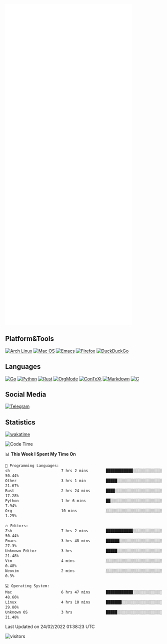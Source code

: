 ![Metrics](https://github.com/SteamedFish/SteamedFish/blob/master/github-metrics.svg)

## Platform&Tools

[![Arch Linux](https://img.shields.io/badge/ArchLinux-1793D1?logo=arch-linux&logoColor=fff&style=flat-square)](https://archlinux.org/)
[![Mac OS](https://img.shields.io/badge/MacOS-000000?style=flat-square&logo=macos&logoColor=F0F0F0)](https://www.apple.com/macos/)
[![Emacs](https://img.shields.io/badge/Emacs-%237F5AB6.svg?&style=flat-square&logo=gnu-emacs&logoColor=white)](https://www.gnu.org/software/emacs/)
[![Firefox](https://img.shields.io/badge/Firefox-FF7139?style=flat-square&logo=Firefox-Browser&logoColor=white)](https://firefox.com/)
[![DuckDuckGo](https://img.shields.io/badge/DuckDuckGo-DE5833?style=flat-square&logo=DuckDuckGo&logoColor=white)](https://duckduckgo.com/)

## Languages

[![Go](https://img.shields.io/badge/Golang-%2300ADD8.svg?style=flat-square&logo=go&logoColor=white)](https://golang.org/)
[![Python](https://img.shields.io/badge/Python-3670A0?style=flat-square&logo=python&logoColor=ffdd54)](https://www.python.org/)
[![Rust](https://img.shields.io/badge/Rust-%23000000.svg?style=flat-square&logo=rust&logoColor=white)](https://www.rust-lang.org/)
[![OrgMode](https://img.shields.io/badge/OrgMode-%23000000.svg?style=flat-square&logo=org&logoColor=white)](https://orgmode.org/)
[![ConTeXt](https://img.shields.io/badge/ConTeXt-%23008080.svg?style=flat-square&logo=latex&logoColor=white)](https://contextgarden.net/)
[![Markdown](https://img.shields.io/badge/MarkDown-%23000000.svg?style=flat-square&logo=markdown&logoColor=white)](https://daringfireball.net/projects/markdown/)
[![C](https://img.shields.io/badge/C-%2300599C.svg?style=flat-square&logo=c&logoColor=white)](https://www.iso.org/standard/74528.html)

## Social Media

[![Telegram](https://img.shields.io/badge/SteamedFish-2CA5E0?style=social&logo=telegram&logoColor=white)](https://t.me/SteamedFish)

## Statistics
[![wakatime](https://wakatime.com/badge/user/168280d6-fcf2-4b4f-ad3a-dc4612f35b38.svg)](https://wakatime.com/@168280d6-fcf2-4b4f-ad3a-dc4612f35b38)

<!--START_SECTION:waka-->
![Code Time](http://img.shields.io/badge/Code%20Time-1%2C631%20hrs%2031%20mins-blue)

📊 **This Week I Spent My Time On** 

```text
💬 Programming Languages: 
sh                       7 hrs 2 mins        ████████████░░░░░░░░░░░░░   50.44% 
Other                    3 hrs 1 min         █████░░░░░░░░░░░░░░░░░░░░   21.67% 
Rust                     2 hrs 24 mins       ████░░░░░░░░░░░░░░░░░░░░░   17.28% 
Python                   1 hr 6 mins         ██░░░░░░░░░░░░░░░░░░░░░░░   7.94% 
Org                      10 mins             ░░░░░░░░░░░░░░░░░░░░░░░░░   1.25%

🔥 Editors: 
Zsh                      7 hrs 2 mins        ████████████░░░░░░░░░░░░░   50.44% 
Emacs                    3 hrs 48 mins       ██████░░░░░░░░░░░░░░░░░░░   27.3% 
Unknown Editor           3 hrs               █████░░░░░░░░░░░░░░░░░░░░   21.48% 
Vim                      4 mins              ░░░░░░░░░░░░░░░░░░░░░░░░░   0.48% 
Neovim                   2 mins              ░░░░░░░░░░░░░░░░░░░░░░░░░   0.3%

💻 Operating System: 
Mac                      6 hrs 47 mins       ████████████░░░░░░░░░░░░░   48.66% 
Linux                    4 hrs 10 mins       ███████░░░░░░░░░░░░░░░░░░   29.86% 
Unknown OS               3 hrs               █████░░░░░░░░░░░░░░░░░░░░   21.48%

```


 Last Updated on 24/02/2022 01:38:23 UTC
<!--END_SECTION:waka-->

![visitors](https://visitor-badge.laobi.icu/badge?page_id=SteamedFish.SteamedFish)

